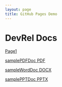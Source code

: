 ```yaml
---
layout: page
title: GitHub Pages Demo
---
```


# DevRel Docs

[Page1](https://grgarceau.github.io/page1.html)

[samplePDFDoc PDF](https://grgarceau.github.io/samplePDFDoc.pdf)

[sampleWordDoc DOCX](https://grgarceau.github.io/sampleWordDoc.docx)

[samplePPTDoc PPTX](https://grgarceau.github.io/SamplePPTDoc.pptx)
